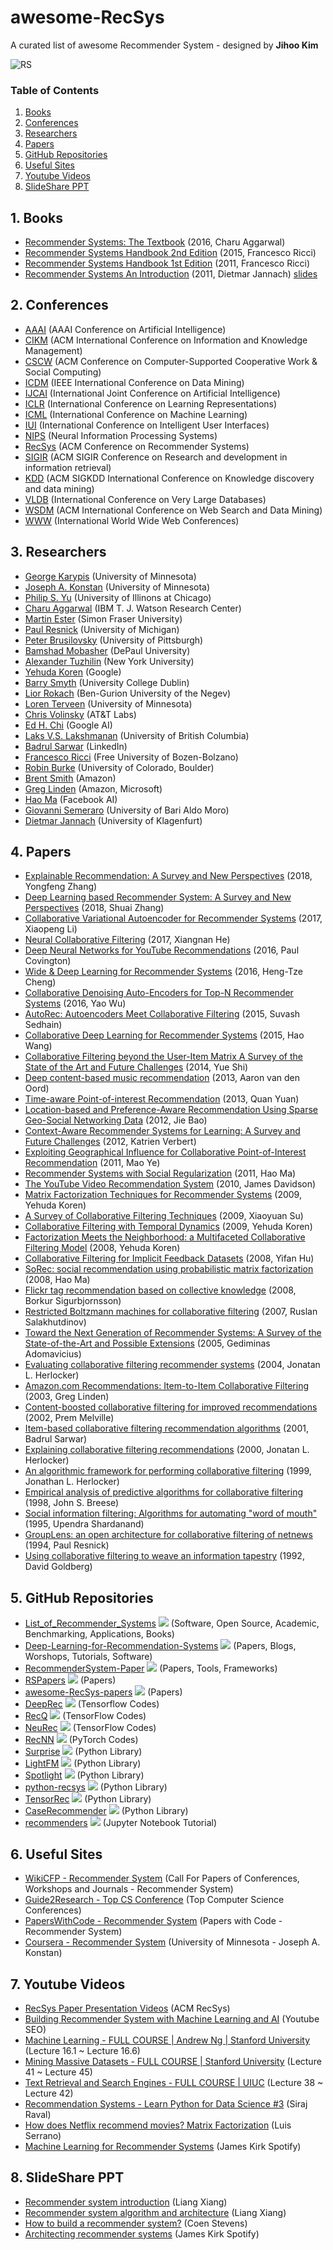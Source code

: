 # awesome-RecSys
A curated list of awesome Recommender System - designed by **Jihoo Kim**

![RS](https://user-images.githubusercontent.com/50820635/85274861-7e0e3b00-b4ba-11ea-8cd3-2690ec55a67a.jpg)

### Table of Contents
1. [Books](https://github.com/jihoo-kim/awesome-RecSys#1-books)
2. [Conferences](https://github.com/jihoo-kim/awesome-RecSys#2-conferences)
3. [Researchers](https://github.com/jihoo-kim/awesome-RecSys#3-researchers)
4. [Papers](https://github.com/jihoo-kim/awesome-RecSys#4-papers)
5. [GitHub Repositories](https://github.com/jihoo-kim/awesome-RecSys#5-github-repositories)
6. [Useful Sites](https://github.com/jihoo-kim/awesome-RecSys#6-useful-sites)
7. [Youtube Videos](https://github.com/jihoo-kim/awesome-RecSys#7-youtube-videos)
8. [SlideShare PPT](https://github.com/jihoo-kim/awesome-RecSys#8-slideshare-ppt)

## 1. Books
* [Recommender Systems: The Textbook](http://pzs.dstu.dp.ua/DataMining/recom/bibl/1aggarwal_c_c_recommender_systems_the_textbook.pdf) (2016, Charu Aggarwal)
* [Recommender Systems Handbook 2nd Edition](https://edyaaleh.files.wordpress.com/2016/02/recommendersystemshandbook.pdf) (2015, Francesco Ricci)
* [Recommender Systems Handbook 1st Edition](https://www.cse.iitk.ac.in/users/nsrivast/HCC/Recommender_systems_handbook.pdf) (2011, Francesco Ricci)
* [Recommender Systems An Introduction](https://github.com/singmiya/recsys/raw/master/Recommender%20Systems%20An%20Introduction.pdf) (2011, Dietmar Jannach) [slides](http://www.recommenderbook.net/teaching-material/slides)

## 2. Conferences
* [AAAI](https://www.aaai.org/) (AAAI Conference on Artificial Intelligence)
* [CIKM](http://www.cikmconference.org/) (ACM International Conference on Information and Knowledge Management)
* [CSCW](http://cscw.acm.org) (ACM Conference on Computer-Supported Cooperative Work & Social Computing)
* [ICDM](http://icdm2019.bigke.org/) (IEEE International Conference on Data Mining)
* [IJCAI](https://www.ijcai.org/) (International Joint Conference on Artificial Intelligence)
* [ICLR](https://iclr.cc/) (International Conference on Learning Representations)
* [ICML](https://icml.cc/) (International Conference on Machine Learning)
* [IUI](https://iui.acm.org) (International Conference on Intelligent User Interfaces)
* [NIPS](https://nips.cc/) (Neural Information Processing Systems)
* [RecSys](https://recsys.acm.org/) (ACM Conference on Recommender Systems)
* [SIGIR](https://sigir.org/) (ACM SIGIR Conference on Research and development in information retrieval)
* [KDD](https://www.kdd.org/) (ACM SIGKDD International Conference on Knowledge discovery and data mining)
* [VLDB](https://www.vldb.org/) (International Conference on Very Large Databases)
* [WSDM](http://www.wsdm-conference.org/) (ACM International Conference on Web Search and Data Mining)
* [WWW](https://www.iw3c2.org/) (International World Wide Web Conferences)

## 3. Researchers
* [George Karypis](http://glaros.dtc.umn.edu) (University of Minnesota)
* [Joseph A. Konstan](http://konstan.umn.edu/) (University of Minnesota)
* [Philip S. Yu](https://www.cs.uic.edu/PSYu) (University of Illinons at Chicago)
* [Charu Aggarwal](http://www.charuaggarwal.net/) (IBM T. J. Watson Research Center)
* [Martin Ester](http://www.sfu.ca/computing/people/faculty/martinester/people.html) (Simon Fraser University)
* [Paul Resnick](http://presnick.people.si.umich.edu/) (University of Michigan)
* [Peter Brusilovsky](http://www.pitt.edu/~peterb/) (University of Pittsburgh)
* [Bamshad Mobasher](http://facweb.cs.depaul.edu/mobasher/) (DePaul University)
* [Alexander Tuzhilin](http://people.stern.nyu.edu/atuzhili/) (New York University)
* [Yehuda Koren](https://www.linkedin.com/in/yehuda-koren-8566147/) (Google)
* [Barry Smyth](https://barrysmyth.me/) (University College Dublin)
* [Lior Rokach](http://www.ise.bgu.ac.il/faculty/liorr/) (Ben-Gurion University of the Negev)
* [Loren Terveen](https://www-users.cs.umn.edu/~terveen/) (University of Minnesota)
* [Chris Volinsky](http://stats.research.att.com/volinsky/) (AT&T Labs)
* [Ed H. Chi](https://sites.google.com/view/edchi/) (Google AI)
* [Laks V.S. Lakshmanan](https://www.cs.ubc.ca/~laks/) (University of British Columbia)
* [Badrul Sarwar](https://www.linkedin.com/in/bmsarwar/) (LinkedIn)
* [Francesco Ricci](http://www.inf.unibz.it/~ricci/) (Free University of Bozen-Bolzano)
* [Robin Burke](http://www.that-recsys-lab.net/) (University of Colorado, Boulder)
* [Brent Smith](https://www.linkedin.com/in/brent-smith-2a1b8/) (Amazon)
* [Greg Linden](http://glinden.blogspot.com/) (Amazon, Microsoft)
* [Hao Ma](https://www.haoma.io/) (Facebook AI)
* [Giovanni Semeraro](http://www.di.uniba.it/~swap/index.php?n=Membri.Semeraro) (University of Bari Aldo Moro)
* [Dietmar Jannach](https://www.aau.at/en/ainf/research-groups/infsys/team/dietmar-jannach/) (University of Klagenfurt)

## 4. Papers
* [Explainable Recommendation: A Survey and New Perspectives](https://arxiv.org/pdf/1804.11192) (2018, Yongfeng Zhang)
* [Deep Learning based Recommender System: A Survey and New Perspectives](https://arxiv.org/pdf/1707.07435.pdf) (2018, Shuai Zhang)
* [Collaborative Variational Autoencoder for Recommender Systems](http://eelxpeng.github.io/assets/paper/Collaborative_Variational_Autoencoder.pdf) (2017, Xiaopeng Li)
* [Neural Collaborative Filtering](https://www.comp.nus.edu.sg/~xiangnan/papers/ncf.pdf) (2017, Xiangnan He)
* [Deep Neural Networks for YouTube Recommendations](https://static.googleusercontent.com/media/research.google.com/ko//pubs/archive/45530.pdf) (2016, Paul Covington)
* [Wide & Deep Learning for Recommender Systems](https://arxiv.org/pdf/1606.07792.pdf) (2016, Heng-Tze Cheng)
* [Collaborative Denoising Auto-Encoders for Top-N Recommender Systems](http://alicezheng.org/papers/wsdm16-cdae.pdf) (2016, Yao Wu)
* [AutoRec: Autoencoders Meet Collaborative Filtering](http://users.cecs.anu.edu.au/~u5098633/papers/www15.pdf) (2015, Suvash Sedhain)
* [Collaborative Deep Learning for Recommender Systems](http://www.wanghao.in/paper/KDD15_CDL.pdf) (2015, Hao Wang)
* [Collaborative Filtering beyond the User-Item Matrix A Survey of the State of the Art and Future Challenges](https://github.com/daicoolb/RecommenderSystem-Paper/raw/master/Survey/Collaborative%20Filtering%20beyond%20the%20User-Item%20Matrix%20A%20Survey%20of%20the%20State%20of%20the%20Art%20and%20Future%20Challenges.pdf) (2014, Yue Shi)
* [Deep content-based music recommendation](https://papers.nips.cc/paper/5004-deep-content-based-music-recommendation.pdf) (2013, Aaron van den Oord)
* [Time-aware Point-of-interest Recommendation](https://www.ntu.edu.sg/home/axsun/paper/sun_sigir13quan.pdf) (2013, Quan Yuan)
* [Location-based and Preference-Aware Recommendation Using Sparse Geo-Social Networking Data](https://www.microsoft.com/en-us/research/wp-content/uploads/2016/02/LocationRecommendation.pdf) (2012, Jie Bao)
* [Context-Aware Recommender Systems for Learning: A Survey and Future Challenges](https://ieeexplore.ieee.org/stamp/stamp.jsp?tp=&arnumber=6189308) (2012, Katrien Verbert)
* [Exploiting Geographical Influence for Collaborative Point-of-Interest Recommendation](https://www.cse.cuhk.edu.hk/irwin.king.new/_media/presentations/p325.pdf) (2011, Mao Ye)
* [Recommender Systems with Social Regularization](http://citeseerx.ist.psu.edu/viewdoc/download?doi=10.1.1.352.9959&rep=rep1&type=pdf) (2011, Hao Ma)
* [The YouTube Video Recommendation System](https://www.inf.unibz.it/~ricci/ISR/papers/p293-davidson.pdf) (2010, James Davidson)
* [Matrix Factorization Techniques for Recommender Systems](https://datajobs.com/data-science-repo/Recommender-Systems-[Netflix].pdf) (2009, Yehuda Koren)
* [A Survey of Collaborative Filtering Techniques](http://downloads.hindawi.com/archive/2009/421425.pdf) (2009, Xiaoyuan Su)
* [Collaborative Filtering with Temporal Dynamics](http://citeseerx.ist.psu.edu/viewdoc/download?doi=10.1.1.379.1951&rep=rep1&type=pdf) (2009, Yehuda Koren)
* [Factorization Meets the Neighborhood: a Multifaceted Collaborative Filtering Model](https://www.cs.rochester.edu/twiki/pub/Main/HarpSeminar/Factorization_Meets_the_Neighborhood-_a_Multifaceted_Collaborative_Filtering_Model.pdf) (2008, Yehuda Koren)
* [Collaborative Filtering for Implicit Feedback Datasets](http://citeseerx.ist.psu.edu/viewdoc/download?doi=10.1.1.167.5120&rep=rep1&type=pdf) (2008, Yifan Hu)
* [SoRec: social recommendation using probabilistic matrix factorization](http://citeseerx.ist.psu.edu/viewdoc/download?doi=10.1.1.304.2464&rep=rep1&type=pdf) (2008, Hao Ma)
* [Flickr tag recommendation based on collective knowledge](http://www2008.org/papers/pdf/p327-sigurbjornssonA.pdf) (2008, Borkur Sigurbjornsson)
* [Restricted Boltzmann machines for collaborative filtering](https://www.cs.toronto.edu/~rsalakhu/papers/rbmcf.pdf) (2007, Ruslan Salakhutdinov)
* [Toward the Next Generation of Recommender Systems: A Survey of the State-of-the-Art and Possible Extensions](http://pages.stern.nyu.edu/~atuzhili/pdf/TKDE-Paper-as-Printed.pdf) (2005, Gediminas Adomavicius)
* [Evaluating collaborative filtering recommender systems](https://grouplens.org/site-content/uploads/evaluating-TOIS-20041.pdf) (2004, Jonatan L. Herlocker)
* [Amazon.com Recommendations: Item-to-Item Collaborative Filtering](https://www.cs.umd.edu/~samir/498/Amazon-Recommendations.pdf) (2003, Greg Linden)
* [Content-boosted collaborative filtering for improved recommendations](https://www.cs.utexas.edu/~ml/papers/cbcf-aaai-02.pdf) (2002, Prem Melville)
* [Item-based collaborative filtering recommendation algorithms](http://www.ra.ethz.ch/cdstore/www10/papers/pdf/p519.pdf) (2001, Badrul Sarwar)
* [Explaining collaborative filtering recommendations](https://grouplens.org/site-content/uploads/explain-CSCW-20001.pdf) (2000, Jonatan L. Herlocker)
* [An algorithmic framework for performing collaborative filtering](http://files.grouplens.org/papers/algs.pdf) (1999, Jonathan L. Herlocker)
* [Empirical analysis of predictive algorithms for collaborative filtering](https://arxiv.org/ftp/arxiv/papers/1301/1301.7363.pdf) (1998, John S. Breese)
* [Social information filtering: Algorithms for automating "word of mouth"](http://citeseerx.ist.psu.edu/viewdoc/download?doi=10.1.1.30.6583&rep=rep1&type=pdf) (1995, Upendra Shardanand)
* [GroupLens: an open architecture for collaborative filtering of netnews](http://citeseerx.ist.psu.edu/viewdoc/download;jsessionid=0EE669AED51CA516AE8DD807338117DD?doi=10.1.1.53.9351&rep=rep1&type=pdf) (1994, Paul Resnick)
* [Using collaborative filtering to weave an information tapestry](http://bitsavers.org/pdf/xerox/parc/techReports/CSL-92-10_Using_Collaborative_Filtering_to_Weave_an_Information_Tapestry.pdf) (1992, David Goldberg)



## 5. GitHub Repositories
* [List_of_Recommender_Systems](https://github.com/grahamjenson/list_of_recommender_systems) ![](https://img.shields.io/github/stars/grahamjenson/list_of_recommender_systems.svg?style=social) (Software, Open Source, Academic, Benchmarking, Applications, Books)
* [Deep-Learning-for-Recommendation-Systems](https://github.com/robi56/Deep-Learning-for-Recommendation-Systems) ![](https://img.shields.io/github/stars/robi56/Deep-Learning-for-Recommendation-Systems.svg?style=social) (Papers, Blogs, Worshops, Tutorials, Software)
* [RecommenderSystem-Paper](https://github.com/daicoolb/RecommenderSystem-Paper) ![](https://img.shields.io/github/stars/daicoolb/RecommenderSystem-Paper.svg?style=social) (Papers, Tools, Frameworks)
* [RSPapers](https://github.com/hongleizhang/RSPapers) ![](https://img.shields.io/github/stars/hongleizhang/RSPapers.svg?style=social) (Papers)
* [awesome-RecSys-papers](https://github.com/YuyangZhangFTD/awesome-RecSys-papers) ![](https://img.shields.io/github/stars/YuyangZhangFTD/awesome-RecSys-papers.svg?style=social) (Papers)
* [DeepRec](https://github.com/cheungdaven/DeepRec) ![](https://img.shields.io/github/stars/cheungdaven/DeepRec.svg?style=social) (Tensorflow Codes)
* [RecQ](https://github.com/Coder-Yu/RecQ) ![](https://img.shields.io/github/stars/Coder-Yu/RecQ.svg?style=social) (TensorFlow Codes)
* [NeuRec](https://github.com/wubinzzu/NeuRec) ![](https://img.shields.io/github/stars/wubinzzu/NeuRec.svg?style=social) (TensorFlow Codes)
* [RecNN](https://github.com/awarebayes/RecNN) ![](https://img.shields.io/github/stars//awarebayes/RecNN.svg?style=social) (PyTorch Codes)
* [Surprise](https://github.com/NicolasHug/Surprise) ![](https://img.shields.io/github/stars/NicolasHug/Surprise.svg?style=social) (Python Library)
* [LightFM](https://github.com/lyst/lightfm) ![](https://img.shields.io/github/stars/lyst/lightfm.svg?style=social) (Python Library)
* [Spotlight](https://github.com/maciejkula/spotlight) ![](https://img.shields.io/github/stars/maciejkula/spotlight.svg?style=social) (Python Library)
* [python-recsys](https://github.com/ocelma/python-recsys) ![](https://img.shields.io/github/stars/ocelma/python-recsys.svg?style=social) (Python Library)
* [TensorRec](https://github.com/jfkirk/tensorrec) ![](https://img.shields.io/github/stars/jfkirk/tensorrec.svg?style=social) (Python Library)
* [CaseRecommender](https://github.com/caserec/CaseRecommender) ![](https://img.shields.io/github/stars/caserec/CaseRecommender.svg?style=social) (Python Library)
* [recommenders](https://github.com/microsoft/recommenders) ![](https://img.shields.io/github/stars/microsoft/recommenders.svg?style=social) (Jupyter Notebook Tutorial)

## 6. Useful Sites
* [WikiCFP - Recommender System](http://www.wikicfp.com/cfp/call?conference=recommender%20systems) (Call For Papers of Conferences, Workshops and Journals - Recommender System)
* [Guide2Research - Top CS Conference](http://www.guide2research.com/topconf/) (Top Computer Science Conferences)
* [PapersWithCode - Recommender System](https://paperswithcode.com/task/recommendation-systems) (Papers with Code - Recommender System)
* [Coursera - Recommender System](https://www.coursera.org/specializations/recommender-systems) (University of Minnesota - Joseph A. Konstan)

## 7. Youtube Videos
* [RecSys Paper Presentation Videos](https://www.youtube.com/channel/UC2nEn-yNA1BtdDNWziphPGA/featured) (ACM RecSys)
* [Building Recommender System with Machine Learning and AI](https://www.youtube.com/playlist?list=PLk9tco_9NSqfkr2Z0VdntKqufR5uDOezz) (Youtube SEO)
* [Machine Learning - FULL COURSE | Andrew Ng | Stanford University](https://www.youtube.com/playlist?list=PLLssT5z_DsK-h9vYZkQkYNWcItqhlRJLN) (Lecture 16.1 ~ Lecture 16.6)
* [Mining Massive Datasets - FULL COURSE | Stanford University](https://www.youtube.com/playlist?list=PLLssT5z_DsK9JDLcT8T62VtzwyW9LNepV) (Lecture 41 ~ Lecture 45)
* [Text Retrieval and Search Engines - FULL COURSE | UIUC](https://www.youtube.com/playlist?list=PLLssT5z_DsK8Jk8mpFc_RPzn2obhotfDO) (Lecture 38 ~ Lecture 42)
* [Recommendation Systems - Learn Python for Data Science #3](https://www.youtube.com/watch?v=9gBC9R-msAk) (Siraj Raval)
* [How does Netflix recommend movies? Matrix Factorization](https://www.youtube.com/watch?v=ZspR5PZemcs) (Luis Serrano)
* [Machine Learning for Recommender Systems](https://www.youtube.com/watch?v=xBMGr08fowA&t=3m58s) (James Kirk Spotify)

## 8. SlideShare PPT
* [Recommender system introduction](https://www.slideshare.net/xlvector/recommender-system-introduction-12551956) (Liang Xiang)
* [Recommender system algorithm and architecture](https://www.slideshare.net/xlvector/recommender-system-algorithm-and-architecture-13098396) (Liang Xiang)
* [How to build a recommender system?](https://www.slideshare.net/blueace/how-to-build-a-recommender-system-presentation) (Coen Stevens)
* [Architecting recommender systems](https://www.slideshare.net/JamesKirk58/boston-ml-architecting-recommender-systems) (James Kirk Spotify)
